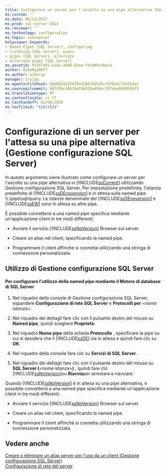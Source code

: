 ```yaml
---
title: Configurare un server per l'ascolto su una pipe alternativa (Gestione configurazione SQL Server) | Microsoft Docs
ms.custom: ''
ms.date: 06/13/2017
ms.prod: sql-server-2014
ms.reviewer: ''
ms.technology: configuration
ms.topic: conceptual
helpviewer_keywords:
- Named Pipes [SQL Server], configuring
- listening [SQL Server], pipes
- pipes [SQL Server], alternate
- alternate pipes [SQL Server]
ms.assetid: 914f7491-e2be-4b0d-b3aa-fe5409cdbafa
author: MikeRayMSFT
ms.author: mikeray
manager: craigg
ms.openlocfilehash: 68b082d125650d150676d545cfdf6ab27bd25da2
ms.sourcegitcommit: b87d36c46b39af8b929ad94ec707dee8800950f5
ms.translationtype: MT
ms.contentlocale: it-IT
ms.lasthandoff: 02/08/2020
ms.locfileid: "62813524"
---
```

# <a name="configure-a-server-to-listen-on-an-alternate-pipe-sql-server-configuration-manager"></a>Configurazione di un server per l'attesa su una pipe alternativa (Gestione configurazione SQL Server)
  In questo argomento viene illustrato come configurare un server per l'ascolto su una pipe alternativa in [!INCLUDE[ssCurrent](../../includes/sscurrent-md.md)] utilizzando Gestione configurazione SQL Server. Per impostazione predefinita, l'istanza predefinita di [!INCLUDE[ssDEnoversion](../../includes/ssdenoversion-md.md)] è in attesa sulla named pipe \\\\.\pipe\sql\query. Le istanze denominate del [!INCLUDE[ssDEnoversion](../../includes/ssdenoversion-md.md)] e [!INCLUDE[ssEW](../../includes/ssew-md.md)] sono in attesa su altre pipe.  
  
 È possibile connettersi a una named pipe specifica mediante un'applicazione client in tre modi differenti:  
  
-   Avviare il servizio [!INCLUDE[ssNoVersion](../../includes/ssnoversion-md.md)] Browser sul server.  
  
-   Creare un alias nel client, specificando la named pipe.  
  
-   Programmare il client affinché si connetta utilizzando una stringa di connessione personalizzata.  
  
##  <a name="SSMSProcedure"></a> Utilizzo di Gestione configurazione SQL Server  
  
#### <a name="to-configure-the-named-pipe-used-by-the-sql-server-database-engine"></a>Per configurare l'utilizzo della named pipe mediante il Motore di database di SQL Server  
  
1.  Nel riquadro della console di Gestione configurazione SQL Server, espandere **Configurazione di rete SQL Server** e **Protocolli per** *\<nome istanza>*.  
  
2.  Nel riquadro dei dettagli fare clic con il pulsante destro del mouse su **Named pipe**, quindi scegliere **Proprietà**.  
  
3.  Nel riquadro **Nome pipe** della scheda **Protocollo** , specificare la pipe su cui si desidera che il [!INCLUDE[ssDE](../../includes/ssde-md.md)] sia in attesa e quindi fare clic su **OK**.  
  
4.  Nel riquadro della console fare clic su **Servizi di SQL Server**.  
  
5.  Nel riquadro dei dettagli fare clic con il pulsante destro del mouse su **SQL Server (**\<nome istanza>**)** , quindi fare clic [!INCLUDE[ssNoVersion](../../includes/ssnoversion-md.md)]su **Riavvia**per arrestare e riavviare.  
  
 Quando [!INCLUDE[ssNoVersion](../../includes/ssnoversion-md.md)] è in attesa su una pipe alternativa, è possibile connettersi a una named pipe specifica mediante un'applicazione client in tre modi differenti:  
  
-   Avviare il servizio [!INCLUDE[ssNoVersion](../../includes/ssnoversion-md.md)] Browser sul server.  
  
-   Creare un alias nel client, specificando la named pipe.  
  
-   Programmare il client affinché si connetta utilizzando una stringa di connessione personalizzata.  
  
## <a name="see-also"></a>Vedere anche  
 [Creare o eliminare un alias server per l'uso da un client &#40;Gestione configurazione SQL Server&#41;](create-or-delete-a-server-alias-for-use-by-a-client.md)   
 [Configurazione di rete del server](server-network-configuration.md)  
  
  
